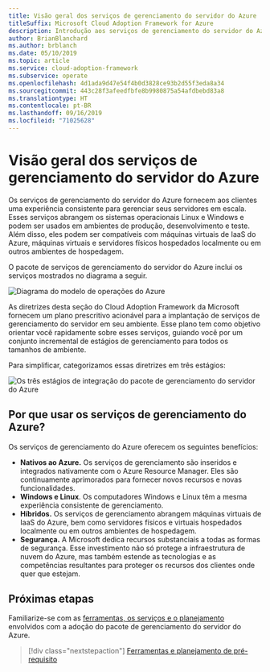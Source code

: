 ```yaml
---
title: Visão geral dos serviços de gerenciamento do servidor do Azure
titleSuffix: Microsoft Cloud Adoption Framework for Azure
description: Introdução aos serviços de gerenciamento do servidor do Azure
author: BrianBlanchard
ms.author: brblanch
ms.date: 05/10/2019
ms.topic: article
ms.service: cloud-adoption-framework
ms.subservice: operate
ms.openlocfilehash: 4d1ada9d47e54f4b0d3828ce93b2d55f3eda8a34
ms.sourcegitcommit: 443c28f3afeedfbfe8b9980875a54afdbebd83a8
ms.translationtype: HT
ms.contentlocale: pt-BR
ms.lasthandoff: 09/16/2019
ms.locfileid: "71025628"
---
```

# <a name="overview-of-azure-server-management-services"></a>Visão geral dos serviços de gerenciamento do servidor do Azure

Os serviços de gerenciamento do servidor do Azure fornecem aos clientes uma experiência consistente para gerenciar seus servidores em escala. Esses serviços abrangem os sistemas operacionais Linux e Windows e podem ser usados em ambientes de produção, desenvolvimento e teste. Além disso, eles podem ser compatíveis com máquinas virtuais de IaaS do Azure, máquinas virtuais e servidores físicos hospedados localmente ou em outros ambientes de hospedagem. 

O pacote de serviços de gerenciamento do servidor do Azure inclui os serviços mostrados no diagrama a seguir. 

![Diagrama do modelo de operações do Azure](./media/operations-diagram.png)

As diretrizes desta seção do Cloud Adoption Framework da Microsoft fornecem um plano prescritivo acionável para a implantação de serviços de gerenciamento do servidor em seu ambiente. Esse plano tem como objetivo orientar você rapidamente sobre esses serviços, guiando você por um conjunto incremental de estágios de gerenciamento para todos os tamanhos de ambiente.

Para simplificar, categorizamos essas diretrizes em três estágios:

![Os três estágios de integração do pacote de gerenciamento do servidor do Azure](./media/operations-stages.png)

<!-- markdownlint-disable MD026 -->

## <a name="why-use-azure-management-services"></a>Por que usar os serviços de gerenciamento do Azure?

Os serviços de gerenciamento do Azure oferecem os seguintes benefícios:

- **Nativos ao Azure.** Os serviços de gerenciamento são inseridos e integrados nativamente com o Azure Resource Manager. Eles são continuamente aprimorados para fornecer novos recursos e novas funcionalidades.
- **Windows e Linux**. Os computadores Windows e Linux têm a mesma experiência consistente de gerenciamento.
- **Híbridos.** Os serviços de gerenciamento abrangem máquinas virtuais de IaaS do Azure, bem como servidores físicos e virtuais hospedados localmente ou em outros ambientes de hospedagem.
- **Segurança.** A Microsoft dedica recursos substanciais a todas as formas de segurança. Esse investimento não só protege a infraestrutura de nuvem do Azure, mas também estende as tecnologias e as competências resultantes para proteger os recursos dos clientes onde quer que estejam.

## <a name="next-steps"></a>Próximas etapas

Familiarize-se com as [ferramentas, os serviços e o planejamento](./prerequisites.md) envolvidos com a adoção do pacote de gerenciamento do servidor do Azure.

> [!div class="nextstepaction"]
> [Ferramentas e planejamento de pré-requisito](./prerequisites.md)
